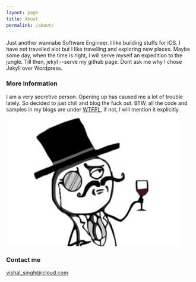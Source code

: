 ```yaml
---
layout: page
title: About
permalink: /about/
---
```


Just another wannabe Software Engineer. I like building stuffs for iOS. I have not travelled alot but I like travelling and exploring new places. Maybe some day, when the time is right, I will serve myself an expedition to the jungle. Till then, jekyl --serve my github page. Dont ask me why I chose Jekyll over Wordpress.

### More Information
I am a very secretive person. Opening up has caused me a lot of trouble lately. So decided to just chill and blog the fuck out. BTW, all the code and samples in my blogs are under [WTFPL](http://www.wtfpl.net), if not, I will mention it explicitly.

![Image alt](/assets/about_me/cheers.png "cheers")

### Contact me
[vishal_singh@icloud.com](mailto:email@domain.com)